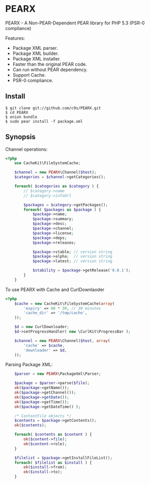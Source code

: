 PEARX
=====

PEARX - A Non-PEAR-Dependent PEAR library for PHP 5.3 (PSR-0 compliance)

Features:

- Package XML parser.
- Package XML builder.
- Package XML installer.
- Faster than the original PEAR code.
- Can run without PEAR dependency.
- Support Cache.
- PSR-0 compliance.

## Install

    $ git clone git://github.com/c9s/PEARX.git
    $ cd PEARX
    $ onion bundle
    $ sudo pear install -f package.xml

## Synopsis

Channel operations:

```php
<?php
    use CacheKit\FileSystemCache;

    $channel = new PEARX\Channel($host);
    $categories = $channel->getCategories();

    foreach( $categories as $category ) {
        // $category->name
        // $category->infoUrl

        $packages = $category->getPackages();
        foreach( $packages as $package ) {
            $package->name;
            $package->summary;
            $package->desc;
            $package->channel;
            $package->license;
            $package->deps;
            $package->releases;

            $package->stable; // version string
            $package->alpha;  // version string
            $package->latest; // version string

            $stability = $package->getRelease('0.0.1');
        }
    }
```


To use PEARX with Cache and CurlDownlaoder

```php
<?php
    $cache = new CacheKit\FileSystemCache(array(
        'expiry' => 60 * 30, // 30 minutes
        'cache_dir' => '/tmp/cache',
    ));

    $d = new CurlDownloader;
    $d->setProgressHandler( new \CurlKit\ProgressBar );

    $channel = new PEARX\Channel($host, array( 
        'cache' => $cache,
        'downloader' => $d,
    ));
```

Parsing Package XML:

```php
    $parser = new PEARX\PackageXml\Parser;

    $package = $parser->parse($file);
    ok($package->getName());
    ok($package->getChannel());
    ok($package->getDate());
    ok($package->getTime());
    ok($package->getDateTime() );

    /* ContentFile objects */
    $contents = $package->getContents();
    ok($contents);

    foreach( $contents as $content ) {
        ok($content->file);
        ok($content->role);
    }

    $filelist = $package->getInstallFileList();
    foreach( $filelist as $install ) {
        ok($install->from);
        ok($install->to);
    }
```


